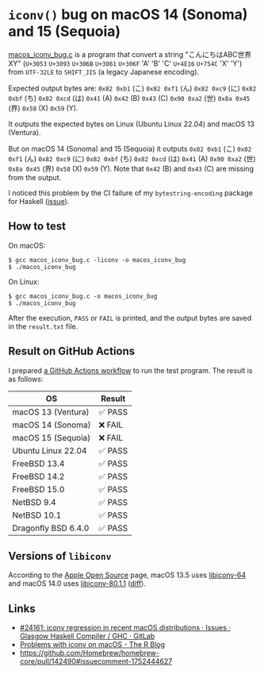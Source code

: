 # `iconv()` bug on macOS 14 (Sonoma) and 15 (Sequoia)

[macos\_iconv\_bug.c](macos_iconv_bug.c) is a program that convert a string "こんにちはABC世界XY" (`U+3053` `U+3093` `U+306B` `U+3061` `U+306F` 'A' 'B' 'C' `U+4E16` `U+754C` 'X' 'Y') from `UTF-32LE` to `SHIFT_JIS` (a legacy Japanese encoding).

Expected output bytes are: `0x82 0xb1` (こ) `0x82 0xf1` (ん) `0x82 0xc9` (に) `0x82 0xbf` (ち) `0x82 0xcd` (は) `0x41` (A) `0x42` (B) `0x43` (C)  `0x90 0xa2` (世) `0x8a 0x45` (界) `0x58` (X) `0x59` (Y).

It outputs the expected bytes on Linux (Ubuntu Linux 22.04) and macOS 13 (Ventura).

But on macOS 14 (Sonoma) and 15 (Sequoia) it outputs `0x82 0xb1` (こ) `0x82 0xf1` (ん) `0x82 0xc9` (に) `0x82 0xbf` (ち) `0x82 0xcd` (は) `0x41` (A) `0x90 0xa2` (世) `0x8a 0x45` (界) `0x58` (X) `0x59` (Y). Note that `0x42` (B) and `0x43` (C) are missing from the output.

I noticed this problem by the CI failure of my `bytestring-encoding` package for Haskell ([issue](https://github.com/msakai/bytestring-encoding/issues/15)).

## How to test

On macOS:

```console
$ gcc macos_iconv_bug.c -liconv -o macos_iconv_bug
$ ./macos_iconv_bug
```

On Linux:

```console
$ gcc macos_iconv_bug.c -o macos_iconv_bug
$ ./macos_iconv_bug
```

After the execution, `PASS` or `FAIL` is printed, and the output bytes are saved in the `result.txt` file.

## Result on GitHub Actions 

I prepared [a GitHub Actions workflow](.github/workflows/test.yaml) to run the test program. The result is as follows:

|OS|Result|
|-|-|
|macOS 13 (Ventura)|✅ PASS|
|macOS 14 (Sonoma)|❌ FAIL|
|macOS 15 (Sequoia)|❌ FAIL|
|Ubuntu Linux 22.04|✅ PASS|
|FreeBSD 13.4|✅ PASS|
|FreeBSD 14.2|✅ PASS|
|FreeBSD 15.0|✅ PASS|
|NetBSD 9.4|✅ PASS|
|NetBSD 10.1|✅ PASS|
|Dragonfly BSD 6.4.0|✅ PASS|


## Versions of `libiconv`

According to the [Apple Open Source](https://opensource.apple.com/releases/) page, macOS 13.5 uses [libiconv-64](https://github.com/apple-oss-distributions/libiconv/tree/libiconv-64) and macOS 14.0 uses [libiconv-80.1.1](https://github.com/apple-oss-distributions/libiconv/tree/libiconv-80.1.1) ([diff](https://github.com/apple-oss-distributions/libiconv/compare/libiconv-64...libiconv-80.1.1)).

## Links

* [#24161: iconv regression in recent macOS distributions · Issues · Glasgow Haskell Compiler / GHC · GitLab](https://gitlab.haskell.org/ghc/ghc/-/issues/24161)
* [Problems with iconv on macOS - The R Blog](https://blog.r-project.org/2024/12/11/problems-with-iconv-on-macos/)
* https://github.com/Homebrew/homebrew-core/pull/142490#issuecomment-1752444627


